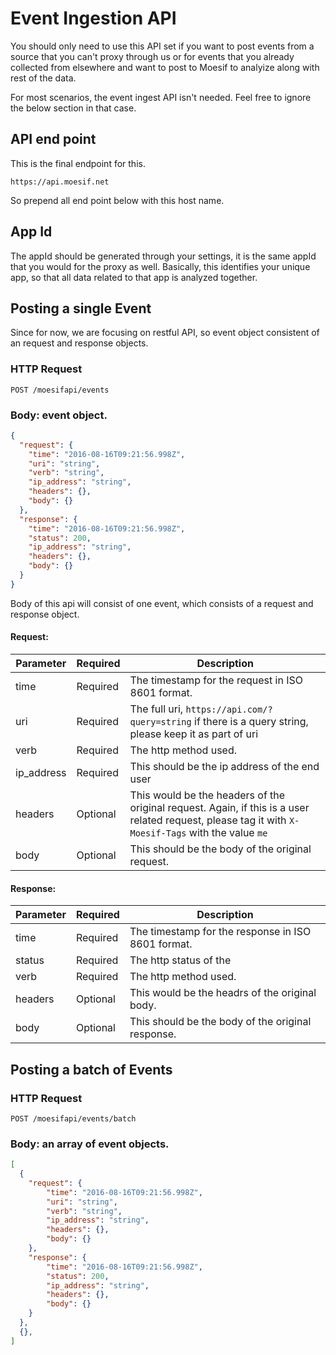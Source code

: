 # Event Ingestion API

You should only need to use this API set if you want to post events from
a source that you can't proxy through us or for events that you already
collected from elsewhere and want to post to Moesif to analyize along with rest of
the data. 

<aside class="warning">
For most scenarios, the event ingest API isn't needed. Feel free to ignore 
 the below section in that case. 
</aside>

## API end point

This is the final endpoint for this. 

`https://api.moesif.net`

So prepend all end point below with this host name. 


## App Id

The appId should be generated through your settings, it is the same appId that
you would for the proxy as well. Basically, this identifies your unique app, so
that all data related to that app is analyzed together. 

## Posting a single Event

Since for now, we are focusing on restful API, so event object consistent of
an request and response objects. 

### HTTP Request

`POST /moesifapi/events`

### Body: event object. 

```json
{
  "request": {
    "time": "2016-08-16T09:21:56.998Z",
    "uri": "string",
    "verb": "string",
    "ip_address": "string",
    "headers": {},
    "body": {}
  },
  "response": {
    "time": "2016-08-16T09:21:56.998Z",
    "status": 200,
    "ip_address": "string",
    "headers": {},
    "body": {}
  }
}

```

Body of this api will consist of one event, which consists of a request and response object. 

#### Request: 

Parameter | Required | Description
--------- | -------- | -----------
time | Required | The timestamp for the request in ISO 8601 format. 
uri | Required | The full uri, `https://api.com/?query=string` if there is a query string, please keep it as part of uri
verb | Required | The http method used. 
ip_address | Required | This should be the ip address of the end user
headers | Optional | This would be the headers of the original request. Again, if this is a user related request, please tag it with `X-Moesif-Tags` with the value `me`
body | Optional | This should be the body of the original request. 


#### Response: 

Parameter | Required | Description
--------- | -------- | -----------
time | Required | The timestamp for the response in ISO 8601 format. 
status | Required | The http status of the 
verb | Required | The http method used. 
headers | Optional | This would be the headrs of the original body. 
body | Optional | This should be the body of the original response. 
 
## Posting a batch of Events

### HTTP Request

`POST /moesifapi/events/batch`

### Body: an array of event objects. 

```json
[
  {
    "request": {
        "time": "2016-08-16T09:21:56.998Z",
        "uri": "string",
        "verb": "string",
        "ip_address": "string",
        "headers": {},
        "body": {}
    },
    "response": {
        "time": "2016-08-16T09:21:56.998Z",
        "status": 200,
        "ip_address": "string",
        "headers": {},
        "body": {}
    }
  },
  {},
]
```
